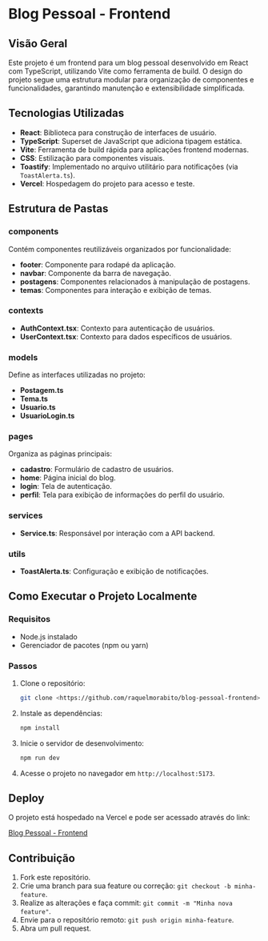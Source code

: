 # Blog Pessoal - Frontend

## Visão Geral
Este projeto é um frontend para um blog pessoal desenvolvido em React com TypeScript, utilizando Vite como ferramenta de build. O design do projeto segue uma estrutura modular para organização de componentes e funcionalidades, garantindo manutenção e extensibilidade simplificada.

## Tecnologias Utilizadas

- **React**: Biblioteca para construção de interfaces de usuário.
- **TypeScript**: Superset de JavaScript que adiciona tipagem estática.
- **Vite**: Ferramenta de build rápida para aplicações frontend modernas.
- **CSS**: Estilização para componentes visuais.
- **Toastify**: Implementado no arquivo utilitário para notificações (via `ToastAlerta.ts`).
- **Vercel**: Hospedagem do projeto para acesso e teste.

## Estrutura de Pastas

### **components**
Contém componentes reutilizáveis organizados por funcionalidade:
- **footer**: Componente para rodapé da aplicação.
- **navbar**: Componente da barra de navegação.
- **postagens**: Componentes relacionados à manipulação de postagens.
- **temas**: Componentes para interação e exibição de temas.

### **contexts**
- **AuthContext.tsx**: Contexto para autenticação de usuários.
- **UserContext.tsx**: Contexto para dados específicos de usuários.

### **models**
Define as interfaces utilizadas no projeto:
- **Postagem.ts**
- **Tema.ts**
- **Usuario.ts**
- **UsuarioLogin.ts**

### **pages**
Organiza as páginas principais:
- **cadastro**: Formulário de cadastro de usuários.
- **home**: Página inicial do blog.
- **login**: Tela de autenticação.
- **perfil**: Tela para exibição de informações do perfil do usuário.

### **services**
- **Service.ts**: Responsável por interação com a API backend.

### **utils**
- **ToastAlerta.ts**: Configuração e exibição de notificações.

## Como Executar o Projeto Localmente

### **Requisitos**
- Node.js instalado
- Gerenciador de pacotes (npm ou yarn)

### **Passos**
1. Clone o repositório:
   ```bash
   git clone <https://github.com/raquelmorabito/blog-pessoal-frontend>
   ```

2. Instale as dependências:
   ```bash
   npm install
   ```

3. Inicie o servidor de desenvolvimento:
   ```bash
   npm run dev
   ```

4. Acesse o projeto no navegador em `http://localhost:5173`.

## Deploy

O projeto está hospedado na Vercel e pode ser acessado através do link:

[Blog Pessoal - Frontend](https://blog-pessoal-frontend-roan.vercel.app/)

## Contribuição

1. Fork este repositório.
2. Crie uma branch para sua feature ou correção: `git checkout -b minha-feature`.
3. Realize as alterações e faça commit: `git commit -m "Minha nova feature"`.
4. Envie para o repositório remoto: `git push origin minha-feature`.
5. Abra um pull request.

